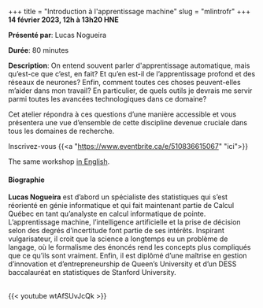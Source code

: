 +++
title = "Introduction à l'apprentissage machine"
slug = "mlintrofr"
+++
**14 février 2023, 12h à 13h20 HNE**

**Présenté par**: Lucas Nogueira

**Durée**: 80 minutes

**Description**: On entend souvent parler d'apprentissage automatique, mais qu’est-ce que c’est, en fait? Et
qu’en est-il de l’apprentissage profond et des réseaux de neurones? Enfin, comment toutes ces choses
peuvent-elles m’aider dans mon travail? En particulier, de quels outils je devrais me servir parmi toutes les
avancées technologiques dans ce domaine?

Cet atelier répondra à ces questions d’une manière accessible et vous présentera une vue d’ensemble de cette
discipline devenue cruciale dans tous les domaines de recherche.

Inscrivez-vous {{<a "https://www.eventbrite.ca/e/510836615067" "ici">}}

The same workshop [in English](/mlintro).

#### Biographie

**Lucas Nogueira** est d’abord un spécialiste des statistiques qui s’est réorienté en génie informatique et
qui fait maintenant partie de Calcul Québec en tant qu’analyste en calcul informatique de
pointe. L’apprentissage machine, l’intelligence artificielle et la prise de décision selon des degrés
d’incertitude font partie de ses intérêts. Inspirant vulgarisateur, il croit que la science a longtemps eu un
problème de langage, où le formalisme des énoncés rend les concepts plus compliqués que ce qu’ils sont
vraiment. Enfin, il est diplômé d’une maîtrise en gestion d’innovation et d’entrepreneurship de Queen’s
University et d’un DESS baccalauréat en statistiques de Stanford University.

<!-- **Lydia Vermeyden** joined ACENET in 2020. Her experience spans several research fields and organizations -->
<!-- where she has led or collaborated in applying advanced technology, including experimental quantum physics, -->
<!-- nursing, psychology and public health. Her varied projects include optimizing entangled photon sources, -->
<!-- integrating e-technology with mental health screening, and developing mental health e-interventions. Prior to -->
<!-- joining ACENET, she had been studying experiences and opinions around health and safety, and the effects of -->
<!-- employment legislation on family farms in Alberta. She was responsible in several of her previous positions -->
<!-- for the training of new students and staff in the area of advanced digital tools, often working with learners -->
<!-- who had minimal exposure to advanced technology. -->

<br>
{{< youtube wtAfSUvJcQk >}}
